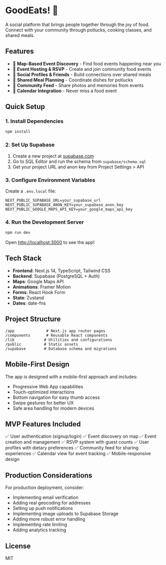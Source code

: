 # GoodEats! 🍲

A social platform that brings people together through the joy of food. Connect with your community through potlucks, cooking classes, and shared meals.

## Features

- 📍 **Map-Based Event Discovery** - Find food events happening near you
- 🎉 **Event Hosting & RSVP** - Create and join community food events
- 👥 **Social Profiles & Friends** - Build connections over shared meals
- 🍳 **Shared Meal Planning** - Coordinate dishes for potlucks
- 📸 **Community Feed** - Share photos and memories from events
- 📅 **Calendar Integration** - Never miss a food event

## Quick Setup

### 1. Install Dependencies

```bash
npm install
```

### 2. Set Up Supabase

1. Create a new project at [supabase.com](https://supabase.com)
2. Go to SQL Editor and run the schema from `supabase/schema.sql`
3. Get your project URL and anon key from Project Settings > API

### 3. Configure Environment Variables

Create a `.env.local` file:

```env
NEXT_PUBLIC_SUPABASE_URL=your_supabase_url
NEXT_PUBLIC_SUPABASE_ANON_KEY=your_supabase_anon_key
NEXT_PUBLIC_GOOGLE_MAPS_API_KEY=your_google_maps_api_key
```

### 4. Run the Development Server

```bash
npm run dev
```

Open [http://localhost:3000](http://localhost:3000) to see the app!

## Tech Stack

- **Frontend**: Next.js 14, TypeScript, Tailwind CSS
- **Backend**: Supabase (PostgreSQL + Auth)
- **Maps**: Google Maps API
- **Animations**: Framer Motion
- **Forms**: React Hook Form
- **State**: Zustand
- **Dates**: date-fns

## Project Structure

```
/app              # Next.js app router pages
/components       # Reusable React components
/lib             # Utilities and configurations
/public          # Static assets
/supabase        # Database schema and migrations
```

## Mobile-First Design

The app is designed with a mobile-first approach and includes:
- Progressive Web App capabilities
- Touch-optimized interactions
- Bottom navigation for easy thumb access
- Swipe gestures for better UX
- Safe area handling for modern devices

## MVP Features Included

✅ User authentication (signup/login)
✅ Event discovery on map
✅ Event creation and management
✅ RSVP system with guest counts
✅ User profiles with dietary preferences
✅ Community feed for sharing experiences
✅ Calendar view for event tracking
✅ Mobile-responsive design

## Production Considerations

For production deployment, consider:
- Implementing email verification
- Adding real geocoding for addresses
- Setting up push notifications
- Implementing image uploads to Supabase Storage
- Adding more robust error handling
- Implementing rate limiting
- Adding analytics tracking

## License

MIT